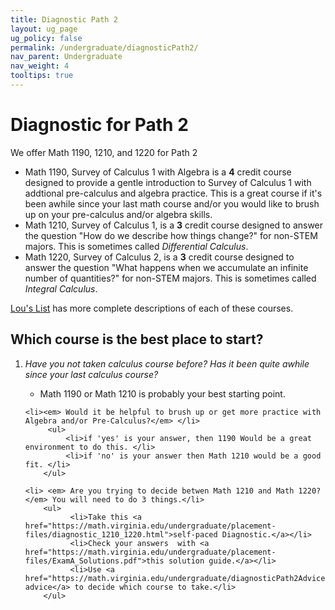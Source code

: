 ```yaml
---
title: Diagnostic Path 2
layout: ug_page
ug_policy: false
permalink: /undergraduate/diagnosticPath2/
nav_parent: Undergraduate
nav_weight: 4
tooltips: true
---
```


<h1 class="mb-4">Diagnostic for Path 2</h1>

<p> We offer Math 1190, 1210, and 1220 for Path 2 </p>

 <ul>
    <li> <span class="bolded">Math 1190</span>, Survey of Calculus 1 with Algebra is a <strong>4</strong> credit course designed to provide a gentle introduction to Survey of Calculus 1 with addtional pre-calculus and algebra practice.  This is a great course if it's been awhile since your last math course and/or you would like to brush up on your pre-calculus and/or algebra skills.  </li>
    <li> <span class="bolded">Math 1210</span>, Survey of Calculus 1, is a <strong>3</strong> credit course designed to answer the question "How do we describe how things change?" for non-STEM majors.  This is sometimes called <i>Differential Calculus</i>.  </li>
      <li> <span class="bolded">Math 1220</span>, Survey of Calculus 2, is a <strong>3</strong> credit course designed to answer the question "What happens when we accumulate an infinite number of quantities?"  for non-STEM majors. This is sometimes called <i>Integral Calculus</i>.  
  </ul>

  
<p>
 <span class="bolded"> <a href=" https://louslist.org/CC/Mathematics.html">Lou's List</a></span> has more complete descriptions of each of these courses.
 </p>

 
 ## Which course is the best place to start?  
 
 <p>
 <ol>
    <li><em>Have you <span class="bolded">not</span> taken calculus course before?  Has it been quite awhile since your last calculus course?</em> </li>
		<ul>
			<li>Math 1190 or Math 1210 is probably your best starting point.</li>
		</ul>
   
    <li><em> Would it be helpful to brush up or get more practice with Algebra and/or Pre-Calculus?</em> </li>
		 <ul>
			 <li>if 'yes' is your answer, then 1190 Would be a great environment to do this. </li>
			 <li>if 'no' is your answer then Math 1210 would be a good fit. </li>
		</ul>
  
    <li> <em> Are you trying to decide betwen Math 1210 and Math 1220?</em> You will need to do 3 things.</li>
    	<ul>
			  <li>Take this <a href="https://math.virginia.edu/undergraduate/placement-files/diagnostic_1210_1220.html">self-paced Diagnostic.</a></li>
			  <li>Check your answers  with <a href="https://math.virginia.edu/undergraduate/placement-files/ExamA_Solutions.pdf">this solution guide.</a></li>
			  <li>Use <a href="https://math.virginia.edu/undergraduate/diagnosticPath2Advice">this advice</a> to decide which course to take.</li>
    	</ul>
</ol>
 </p>
